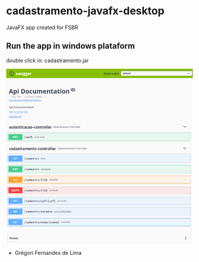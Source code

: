 
# cadastramento-javafx-desktop
 JavaFX app created for FSBR

## Run the app in windows plataform

   double click in: cadastramento.jar

![](https://raw.githubusercontent.com/gregoriLima/cadastramento-spring-boot-api/main/src/main/resources/static/swagger.png)


- Grégori Fernandes de Lima
